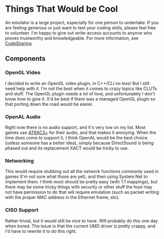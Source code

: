 # Things That Would be Cool #
An emulator is a large project, especially for one person to undertake. If you are feeling generous or just want to test your coding skills, please feel free to volunteer. I'm happy to give out write-access accounts to anyone who proves trustworthy and knowledgeable. For more information, see [CodeSharing](CodeSharing.md).

## Components ##
### OpenGL Video ###
I decided to write an OpenGL video plugin, in C++/CLI no less! But I still need help with it. I'm not the best when it comes to crazy topics like CLUTs and stuff. The OpenGL plugin needs a lot of love, and unfortunately I don't know how to give it. It'd be best if there was a managed OpenGL plugin so that porting down the road would be easier.

### OpenAL Audio ###
Right now there is no audio support, and it's very low on my list. Most games use [ATRAC3+](http://en.wikipedia.org/wiki/ATRAC) for their audio, and that makes it annoying. When the time does come to support it, I think OpenAL would be the best choice (unless someone has a better idea), simply because DirectSound is being phased out and its replacement XACT would be tricky to use.

### Networking ###
This would require stubbing out all the network functions commonly used in games (I'm not sure what those are yet), and then using System.Net to implement them. I think most should be pretty easy (with 1:1 mappings), but there may be some tricky things with security or other stuff the host may not have permission to do that will require emulation (such as packet writing with the proper MAC address in the Ethernet frame, etc).

### CISO Support ###
Rather trivial, but it would still be nice to have. Will probably do this one day when bored. The issue is that the current UMD driver is pretty crappy, and I'd have to rewrite it to do this right.